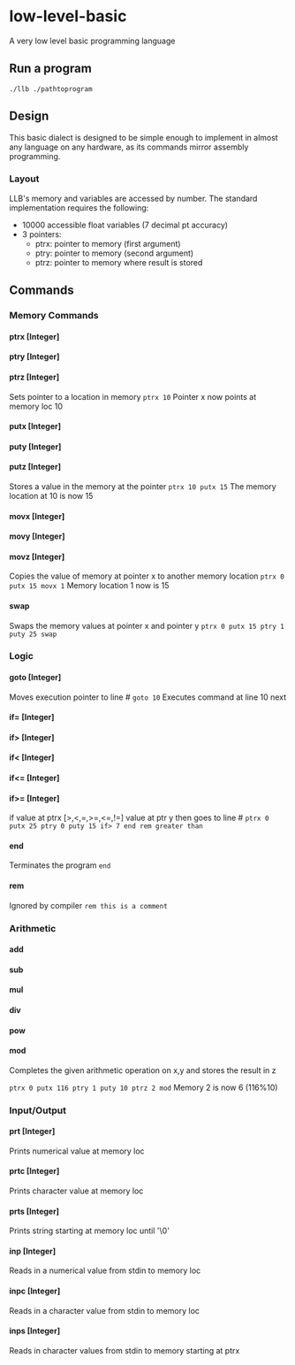  # low-level-basic
A very low level basic programming language

## Run a program
`./llb ./pathtoprogram`

## Design

This basic dialect is designed to be simple enough to implement in almost any language on any hardware, as its commands mirror assembly programming.

### Layout

LLB's memory and variables are accessed by number. The standard implementation requires the following:
- 10000 accessible float variables (7 decimal pt accuracy)
- 3 pointers:
  - ptrx: pointer to memory (first argument)
  - ptry: pointer to memory (second argument)
  - ptrz: pointer to memory where result is stored


## Commands

### Memory Commands

#### ptrx [Integer]
#### ptry [Integer]
#### ptrz [Integer]
Sets pointer to a location in memory
`ptrx 10`
Pointer x now points at memory loc 10

#### putx [Integer]
#### puty [Integer]
#### putz [Integer]
Stores a value in the memory at the pointer
`
ptrx 10
putx 15
`
The memory location at 10 is now 15

#### movx [Integer]
#### movy [Integer]
#### movz [Integer]
Copies the value of memory at pointer x to another memory location
`
ptrx 0
putx 15
movx 1
`
Memory location 1 now is 15
#### swap
Swaps the memory values at pointer x and pointer y
`
ptrx 0
putx 15
ptry 1
puty 25
swap
`


### Logic

#### goto [Integer]
Moves execution pointer to line #
`goto 10`
Executes command at line 10 next
#### if= [Integer]
#### if> [Integer]
#### if< [Integer]
#### if<= [Integer]
#### if>= [Integer]
if value at ptrx [>,<,=,>=,<=,!=] value at ptr y then goes to line #
`
ptrx 0
putx 25
ptry 0
puty 15
if> 7
end
rem greater than
`
#### end
Terminates the program
`end`
#### rem
Ignored by compiler
`rem this is a comment`

### Arithmetic

#### add
#### sub
#### mul
#### div
#### pow
#### mod
Completes the given arithmetic operation on x,y and stores the result in z

`
ptrx 0
putx 116
ptry 1
puty 10
ptrz 2
mod
`
Memory 2 is now 6 (116%10)


### Input/Output

#### prt [Integer]
Prints numerical value at memory loc
#### prtc [Integer]
Prints character value at memory loc
#### prts [Integer]
Prints string starting at memory loc until '\0'
#### inp [Integer]
Reads in a numerical value from stdin to memory loc
#### inpc [Integer]
Reads in a character value from stdin to memory loc
#### inps [Integer]
Reads in character values from stdin to memory starting at ptrx
